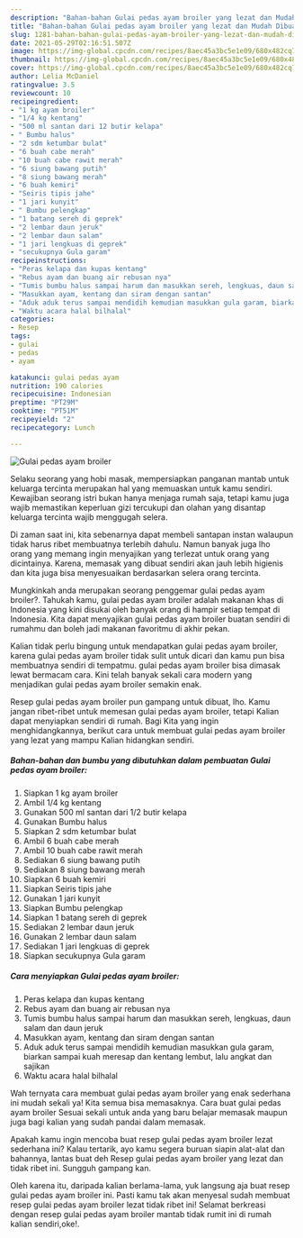 ```yaml
---
description: "Bahan-bahan Gulai pedas ayam broiler yang lezat dan Mudah Dibuat"
title: "Bahan-bahan Gulai pedas ayam broiler yang lezat dan Mudah Dibuat"
slug: 1281-bahan-bahan-gulai-pedas-ayam-broiler-yang-lezat-dan-mudah-dibuat
date: 2021-05-29T02:16:51.507Z
image: https://img-global.cpcdn.com/recipes/8aec45a3bc5e1e09/680x482cq70/gulai-pedas-ayam-broiler-foto-resep-utama.jpg
thumbnail: https://img-global.cpcdn.com/recipes/8aec45a3bc5e1e09/680x482cq70/gulai-pedas-ayam-broiler-foto-resep-utama.jpg
cover: https://img-global.cpcdn.com/recipes/8aec45a3bc5e1e09/680x482cq70/gulai-pedas-ayam-broiler-foto-resep-utama.jpg
author: Lelia McDaniel
ratingvalue: 3.5
reviewcount: 10
recipeingredient:
- "1 kg ayam broiler"
- "1/4 kg kentang"
- "500 ml santan dari 12 butir kelapa"
- " Bumbu halus"
- "2 sdm ketumbar bulat"
- "6 buah cabe merah"
- "10 buah cabe rawit merah"
- "6 siung bawang putih"
- "8 siung bawang merah"
- "6 buah kemiri"
- "Seiris tipis jahe"
- "1 jari kunyit"
- " Bumbu pelengkap"
- "1 batang sereh di geprek"
- "2 lembar daun jeruk"
- "2 lembar daun salam"
- "1 jari lengkuas di geprek"
- "secukupnya Gula garam"
recipeinstructions:
- "Peras kelapa dan kupas kentang"
- "Rebus ayam dan buang air rebusan nya"
- "Tumis bumbu halus sampai harum dan masukkan sereh, lengkuas, daun salam dan daun jeruk"
- "Masukkan ayam, kentang dan siram dengan santan"
- "Aduk aduk terus sampai mendidih kemudian masukkan gula garam, biarkan sampai kuah meresap dan kentang lembut, lalu angkat dan sajikan"
- "Waktu acara halal bilhalal"
categories:
- Resep
tags:
- gulai
- pedas
- ayam

katakunci: gulai pedas ayam 
nutrition: 190 calories
recipecuisine: Indonesian
preptime: "PT29M"
cooktime: "PT51M"
recipeyield: "2"
recipecategory: Lunch

---
```



![Gulai pedas ayam broiler](https://img-global.cpcdn.com/recipes/8aec45a3bc5e1e09/680x482cq70/gulai-pedas-ayam-broiler-foto-resep-utama.jpg)

Selaku seorang yang hobi masak, mempersiapkan panganan mantab untuk keluarga tercinta merupakan hal yang memuaskan untuk kamu sendiri. Kewajiban seorang istri bukan hanya menjaga rumah saja, tetapi kamu juga wajib memastikan keperluan gizi tercukupi dan olahan yang disantap keluarga tercinta wajib menggugah selera.

Di zaman  saat ini, kita sebenarnya dapat membeli santapan instan walaupun tidak harus ribet membuatnya terlebih dahulu. Namun banyak juga lho orang yang memang ingin menyajikan yang terlezat untuk orang yang dicintainya. Karena, memasak yang dibuat sendiri akan jauh lebih higienis dan kita juga bisa menyesuaikan berdasarkan selera orang tercinta. 



Mungkinkah anda merupakan seorang penggemar gulai pedas ayam broiler?. Tahukah kamu, gulai pedas ayam broiler adalah makanan khas di Indonesia yang kini disukai oleh banyak orang di hampir setiap tempat di Indonesia. Kita dapat menyajikan gulai pedas ayam broiler buatan sendiri di rumahmu dan boleh jadi makanan favoritmu di akhir pekan.

Kalian tidak perlu bingung untuk mendapatkan gulai pedas ayam broiler, karena gulai pedas ayam broiler tidak sulit untuk dicari dan kamu pun bisa membuatnya sendiri di tempatmu. gulai pedas ayam broiler bisa dimasak lewat bermacam cara. Kini telah banyak sekali cara modern yang menjadikan gulai pedas ayam broiler semakin enak.

Resep gulai pedas ayam broiler pun gampang untuk dibuat, lho. Kamu jangan ribet-ribet untuk memesan gulai pedas ayam broiler, tetapi Kalian dapat menyiapkan sendiri di rumah. Bagi Kita yang ingin menghidangkannya, berikut cara untuk membuat gulai pedas ayam broiler yang lezat yang mampu Kalian hidangkan sendiri.

<!--inarticleads1-->

##### Bahan-bahan dan bumbu yang dibutuhkan dalam pembuatan Gulai pedas ayam broiler:

1. Siapkan 1 kg ayam broiler
1. Ambil 1/4 kg kentang
1. Gunakan 500 ml santan dari 1/2 butir kelapa
1. Gunakan  Bumbu halus
1. Siapkan 2 sdm ketumbar bulat
1. Ambil 6 buah cabe merah
1. Ambil 10 buah cabe rawit merah
1. Sediakan 6 siung bawang putih
1. Sediakan 8 siung bawang merah
1. Siapkan 6 buah kemiri
1. Siapkan Seiris tipis jahe
1. Gunakan 1 jari kunyit
1. Siapkan  Bumbu pelengkap
1. Siapkan 1 batang sereh di geprek
1. Sediakan 2 lembar daun jeruk
1. Gunakan 2 lembar daun salam
1. Sediakan 1 jari lengkuas di geprek
1. Siapkan secukupnya Gula garam




<!--inarticleads2-->

##### Cara menyiapkan Gulai pedas ayam broiler:

1. Peras kelapa dan kupas kentang
1. Rebus ayam dan buang air rebusan nya
1. Tumis bumbu halus sampai harum dan masukkan sereh, lengkuas, daun salam dan daun jeruk
1. Masukkan ayam, kentang dan siram dengan santan
1. Aduk aduk terus sampai mendidih kemudian masukkan gula garam, biarkan sampai kuah meresap dan kentang lembut, lalu angkat dan sajikan
1. Waktu acara halal bilhalal




Wah ternyata cara membuat gulai pedas ayam broiler yang enak sederhana ini mudah sekali ya! Kita semua bisa memasaknya. Cara buat gulai pedas ayam broiler Sesuai sekali untuk anda yang baru belajar memasak maupun juga bagi kalian yang sudah pandai dalam memasak.

Apakah kamu ingin mencoba buat resep gulai pedas ayam broiler lezat sederhana ini? Kalau tertarik, ayo kamu segera buruan siapin alat-alat dan bahannya, lantas buat deh Resep gulai pedas ayam broiler yang lezat dan tidak ribet ini. Sungguh gampang kan. 

Oleh karena itu, daripada kalian berlama-lama, yuk langsung aja buat resep gulai pedas ayam broiler ini. Pasti kamu tak akan menyesal sudah membuat resep gulai pedas ayam broiler lezat tidak ribet ini! Selamat berkreasi dengan resep gulai pedas ayam broiler mantab tidak rumit ini di rumah kalian sendiri,oke!.

